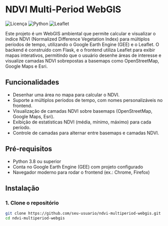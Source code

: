 # NDVI Multi-Period WebGIS

![Licença](https://img.shields.io/badge/license-MIT-blue.svg)
![Python](https://img.shields.io/badge/python-3.8%2B-blue.svg)
![Leaflet](https://img.shields.io/badge/leaflet-1.7.1-green.svg)

Este projeto é um WebGIS ambiental que permite calcular e visualizar o índice NDVI (Normalized Difference Vegetation Index) para múltiplos períodos de tempo, utilizando o Google Earth Engine (GEE) e o Leaflet. O backend é construído com Flask, e o frontend utiliza Leaflet para exibir mapas interativos, permitindo que o usuário desenhe áreas de interesse e visualize camadas NDVI sobrepostas a basemaps como OpenStreetMap, Google Maps e Esri.

## Funcionalidades
- Desenhar uma área no mapa para calcular o NDVI.
- Suporte a múltiplos períodos de tempo, com nomes personalizáveis no frontend.
- Visualização de camadas NDVI sobre basemaps (OpenStreetMap, Google Maps, Esri).
- Exibição de estatísticas NDVI (média, mínimo, máximo) para cada período.
- Controle de camadas para alternar entre basemaps e camadas NDVI.

## Pré-requisitos
- Python 3.8 ou superior
- Conta no Google Earth Engine (GEE) com projeto configurado
- Navegador moderno para rodar o frontend (ex.: Chrome, Firefox)

## Instalação

### 1. Clone o repositório
```bash
git clone https://github.com/seu-usuario/ndvi-multiperiod-webgis.git
cd ndvi-multiperiod-webgis
```

